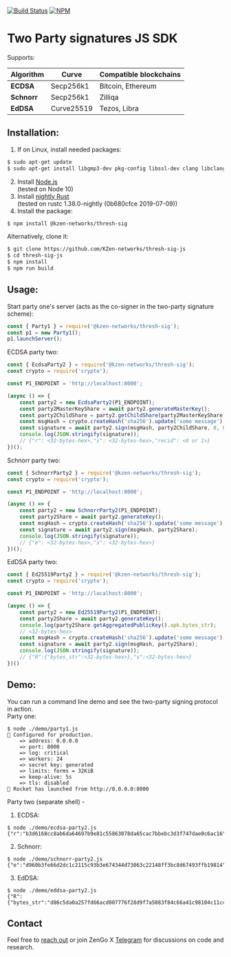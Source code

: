 [![Build Status](https://travis-ci.org/KZen-networks/thresh-sig-js.svg?branch=master)](https://travis-ci.org/KZen-networks/thresh-sig-js)
[![NPM](https://img.shields.io/npm/v/@kzen-networks/thresh-sig.svg)](https://www.npmjs.org/package/@kzen-networks/thresh-sig)

Two Party signatures JS SDK 
=====================================
Supports:

|        Algorithm         |   Curve   |    Compatible blockchains       | 
|-------------------------------|------------------------|------------------------|
|    **ECDSA**    |      Secp256k1 |      Bitcoin, Ethereum           |
|    **Schnorr**    |        Secp256k1 | Zilliqa |
|    **EdDSA** | Curve25519 |  Tezos, Libra |

## Installation:
1. If on Linux, install needed packages:
```sh
$ sudo apt-get update
$ sudo apt-get install libgmp3-dev pkg-config libssl-dev clang libclang-dev
```
2. Install [Node.js](https://nodejs.org/en/download/)<br>
(tested on Node 10)
3. Install [nightly Rust](https://github.com/rust-lang/rustup.rs#installation)<br>
(tested on rustc 1.38.0-nightly (0b680cfce 2019-07-09))
4. Install the package:
```bash
$ npm install @kzen-networks/thresh-sig
```
Alternatively, clone it:
```bash
$ git clone https://github.com/KZen-networks/thresh-sig-js
$ cd thresh-sig-js
$ npm install
$ npm run build
```

## Usage:

Start party one's server 
(acts as the co-signer in the two-party signature scheme):
```js
const { Party1 } = require('@kzen-networks/thresh-sig');
const p1 = new Party1();
p1.launchServer();
```
ECDSA party two:
```js
const { EcdsaParty2 } = require('@kzen-networks/thresh-sig');
const crypto = require('crypto');

const P1_ENDPOINT = 'http://localhost:8000';

(async () => {
    const party2 = new EcdsaParty2(P1_ENDPOINT);
    const party2MasterKeyShare = await party2.generateMasterKey();
    const party2ChildShare = party2.getChildShare(party2MasterKeyShare, 0, 0);
    const msgHash = crypto.createHash('sha256').update('some message').digest();
    const signature = await party2.sign(msgHash, party2ChildShare, 0, 0);
    console.log(JSON.stringify(signature));
    // {"r": <32-bytes-hex>,"s": <32-bytes-hex>,"recid": <0 or 1>}
})();
```

Schnorr party two:
```js
const { SchnorrParty2 } = require('@kzen-networks/thresh-sig');
const crypto = require('crypto');

const P1_ENDPOINT = 'http://localhost:8000';

(async () => {
    const party2 = new SchnorrParty2(P1_ENDPOINT);
    const party2Share = await party2.generateKey();
    const msgHash = crypto.createHash('sha256').update('some message').digest();
    const signature = await party2.sign(msgHash, party2Share);
    console.log(JSON.stringify(signature));
    // {"e": <32-bytes-hex>,"s": <32-bytes-hex>}
})();
```

EdDSA party two:
```js
const { Ed25519Party2 } = require('@kzen-networks/thresh-sig');
const crypto = require('crypto');

const P1_ENDPOINT = 'http://localhost:8000';

(async () => {
    const party2 = new Ed25519Party2(P1_ENDPOINT);
    const party2Share = await party2.generateKey();
    console.log(party2Share.getAggregatedPublicKey().apk.bytes_str);
    // <32-bytes-hex>
    const msgHash = crypto.createHash('sha256').update('some message').digest();
    const signature = await party2.sign(msgHash, party2Share);
    console.log(JSON.stringify(signature));
    // {"R":{"bytes_str":<32-bytes-hex>},"s":<32-bytes-hex>}
})()
```

## Demo:

You can run a command line demo and see the two-party signing protocol in action. <br>
Party one:
```
$ node ./demo/party1.js
🔧 Configured for production.
    => address: 0.0.0.0
    => port: 8000
    => log: critical
    => workers: 24
    => secret key: generated
    => limits: forms = 32KiB
    => keep-alive: 5s
    => tls: disabled
🚀 Rocket has launched from http://0.0.0.0:8000
```
Party two (separate shell) - 
1. ECDSA:
```
$ node ./demo/ecdsa-party2.js
{"r":"b3d6168cc8ab6da64697b9e81c55863078da65cac7bbebc3d3f747dae0c6ac16","s":"449052412e20e510f8d4e31d721b3ef42199a9886a58a058c42d142b5850a177","recid":0}
```
2. Schnorr:
```
$ node ./demo/schnorr-party2.js
{"e":"d960b3fe66d2dc1c2115c93b3e674344d73063c22148ff3bc8d67493ffb19814","s":"ed2ecaa8882ccaac946bf951835033d4326aaff2e1e466ecf1fdda32a6fc762b"}
```
3. EdDSA:
```
$ node ./demo/eddsa-party2.js
{"R":{"bytes_str":"d86c5da0a257fd66acd007776f28d9f7a5083f84c66a41c98104c11cc5e9eaa3"},"s":"9964b5053843d6f6ddfaa25977f14f55676ae8a0e6bf89eafb412f417257abc"}
```

## Contact
Feel free to [reach out](mailto:github@kzencorp.com) or join ZenGo X [Telegram](https://t.me/zengo_x) for discussions on code and research.
